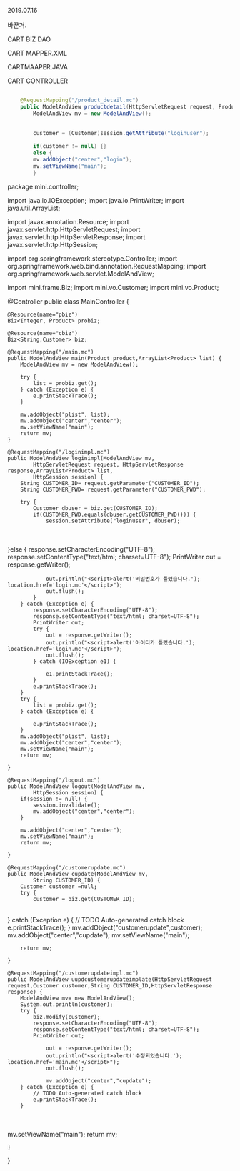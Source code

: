 2019.07.16

바꾼거.



CART BIZ DAO



CART MAPPER.XML

CARTMAAPER.JAVA

CART CONTROLLER





```JAVA

	@RequestMapping("/product_detail.mc")
	public ModelAndView productdetail(HttpServletRequest request, Product product, Integer product_no, Customer customer, HttpSession session) {
		ModelAndView mv = new ModelAndView();		
	

		customer = (Customer)session.getAttribute("loginuser");
		
		if(customer != null) {}
		else {
	 	mv.addObject("center","login");
		mv.setViewName("main");
		}
```

package mini.controller;

import java.io.IOException;
import java.io.PrintWriter;
import java.util.ArrayList;

import javax.annotation.Resource;
import javax.servlet.http.HttpServletRequest;
import javax.servlet.http.HttpServletResponse;
import javax.servlet.http.HttpSession;

import org.springframework.stereotype.Controller;
import org.springframework.web.bind.annotation.RequestMapping;
import org.springframework.web.servlet.ModelAndView;

import mini.frame.Biz;
import mini.vo.Customer;
import mini.vo.Product;

@Controller
public class MainController {
	
	@Resource(name="pbiz")
	Biz<Integer, Product> probiz;
	
	@Resource(name="cbiz")
	Biz<String,Customer> biz;
	
	@RequestMapping("/main.mc")
	public ModelAndView main(Product product,ArrayList<Product> list) {
		ModelAndView mv = new ModelAndView();
		
		try {
			list = probiz.get();
		} catch (Exception e) {	
			e.printStackTrace();
		}
		
		mv.addObject("plist", list);
		mv.addObject("center","center");
		mv.setViewName("main");
		return mv;
	}
	
	@RequestMapping("/loginimpl.mc")
	public ModelAndView loginimpl(ModelAndView mv,
			HttpServletRequest request, HttpServletResponse response,ArrayList<Product> list,
			HttpSession session) {
		String CUSTOMER_ID= request.getParameter("CUSTOMER_ID");
		String CUSTOMER_PWD= request.getParameter("CUSTOMER_PWD");
		
		try {
			Customer dbuser = biz.get(CUSTOMER_ID);
			if(CUSTOMER_PWD.equals(dbuser.getCUSTOMER_PWD())) {
				session.setAttribute("loginuser", dbuser);


​				
​				
			}else {
				response.setCharacterEncoding("UTF-8");
				response.setContentType("text/html; charset=UTF-8");
				PrintWriter out = response.getWriter();
				
				out.println("<script>alert('비밀번호가 틀렸습니다.'); location.href='login.mc'</script>");
				out.flush();
			}
		} catch (Exception e) {
			response.setCharacterEncoding("UTF-8");
			response.setContentType("text/html; charset=UTF-8");
			PrintWriter out;
			try {
				out = response.getWriter();
				out.println("<script>alert('아이디가 틀렸습니다.'); location.href='login.mc'</script>");
				out.flush();
			} catch (IOException e1) {
				
				e1.printStackTrace();
			}	
			e.printStackTrace();
		}
		try {
			list = probiz.get();
		} catch (Exception e) {
	
			e.printStackTrace();
		}
		mv.addObject("plist", list);
		mv.addObject("center","center");
		mv.setViewName("main");
		return mv;
		
	}
	
	@RequestMapping("/logout.mc")
	public ModelAndView logout(ModelAndView mv,
			HttpSession session) {
		if(session != null) {
			session.invalidate();
			mv.addObject("center","center");
		}
		
		mv.addObject("center","center");
		mv.setViewName("main");
		return mv;
		
	}
	
	@RequestMapping("/customerupdate.mc")
	public ModelAndView cupdate(ModelAndView mv,
			String CUSTOMER_ID) {
		Customer customer =null;
		try {
			customer = biz.get(CUSTOMER_ID);


​			
		} catch (Exception e) {
			// TODO Auto-generated catch block
			e.printStackTrace();
		}
		mv.addObject("customerupdate",customer);
		mv.addObject("center","cupdate");
		mv.setViewName("main");
		
		return mv;
		
	}
	
	@RequestMapping("/customerupdateimpl.mc")
	public ModelAndView uupdcustomerupdateimplate(HttpServletRequest request,Customer customer,String CUSTOMER_ID,HttpServletResponse response) {
		ModelAndView mv= new ModelAndView();
		System.out.println(customer);
		try {
			biz.modify(customer);
			response.setCharacterEncoding("UTF-8");
			response.setContentType("text/html; charset=UTF-8");
			PrintWriter out;
			
				out = response.getWriter();
				out.println("<script>alert('수정되었습니다.'); location.href='main.mc'</script>");
				out.flush();
				
				mv.addObject("center","cupdate");
		} catch (Exception e) {
			// TODO Auto-generated catch block
			e.printStackTrace();
		}


​		
​		
		mv.setViewName("main");
		return mv;
	
	}

}